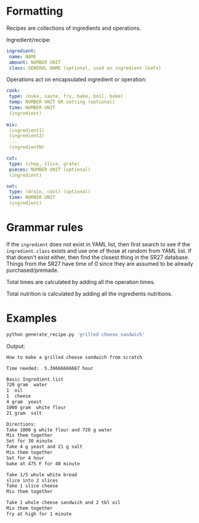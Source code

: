 # Formatting

Recipes are collections of ingredients and operations.

Ingredient/recipe:

```yaml
ingredient:
 name: NAME
 amount: NUMBER UNIT
 class: GENERAL NAME (optional, used on ingredient leafs)
```

Operations act on encapsulated ingredient or operation:

```yaml
cook:
 type: (nuke, saute, fry, bake, boil, bake)
 temp: NUMBER UNIT OR setting (optional)
 time: NUMBER UNIT
 (ingredient)
 
mix:
 (ingredient1)
 (ingredient2)
 ...
 (ingredientN)

cut:
 type: (chop, slice, grate)
 pieces: NUMBER UNIT (optional)
 (ingredient)

set:
 type: (drain, cool) (optional)
 time: NUMBER UNIT
 (ingredient)
```

# Grammar rules

If the ```ingredient``` does not exist in YAML list, then first search to see if the ```ingredient.class``` exists and use one of those at random from YAML list. If that doesn't exist either, then find the closest thing in the SR27 database. Things from the SR27 have time of 0 since they are assumed to be already purchased/premade.

Total times are calculated by adding all the operation times.

Total nutrition is calculated by adding all the ingredients nutritions.

# Examples

```bash
python generate_recipe.py 'grilled cheese sandwich'
```

Output:
```bash
How to make a grilled cheese sandwich from scratch

Time needed:  5.36666666667 hour

Basic Ingredient list
720 gram  water
1  oil
1  cheese
4 gram  yeast
1000 gram  white flour
21 gram  salt

Directions:
Take 1000 g white flour and 720 g water
Mix them together
Set for 30 minute
Take 4 g yeast and 21 g salt
Mix them together
Set for 4 hour
bake at 475 F for 40 minute

Take 1/5 whole white bread
slice into 2 slices
Take 1 slice cheese
Mix them together

Take 1 whole cheese sandwich and 2 tbl oil
Mix them together
fry at high for 1 minute
```
